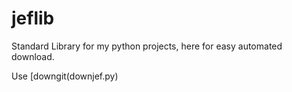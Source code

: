 # jeflib
Standard Library for my python projects, here for easy automated download. 

Use [downgit(downjef.py)
